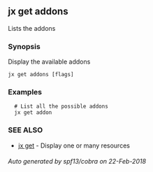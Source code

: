 ## jx get addons

Lists the addons

### Synopsis


Display the available addons

```
jx get addons [flags]
```

### Examples

```
  # List all the possible addons
  jx get addon
```

### SEE ALSO
* [jx get](jx_get.md)	 - Display one or many resources

###### Auto generated by spf13/cobra on 22-Feb-2018
